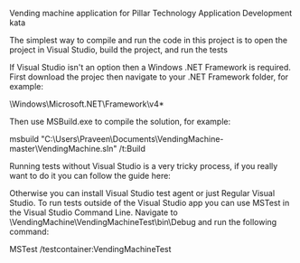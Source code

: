 Vending machine application for Pillar Technology Application Development kata

The simplest way to compile and run the code in this project is to open the project in Visual Studio, build the project, and run the tests

If Visual Studio isn't an option then a Windows .NET Framework is required.
First download the projec then navigate to your .NET Framework folder, for example:

\Windows\Microsoft.NET\Framework\v4*

Then use MSBuild.exe to compile the solution, for example:

msbuild  "C:\Users\Praveen\Documents\VendingMachine-master\VendingMachine.sln" /t:Build

Running tests without Visual Studio is a very tricky process, if you really want to do it you can follow the guide here:

Otherwise you can install Visual Studio test agent or just Regular Visual Studio.  To run tests outside of the Visual Studio app
you can use MSTest in the Visual Studio Command Line.  Navigate to \VendingMachine\VendingMachineTest\bin\Debug and run the
following command:

MSTest /testcontainer:VendingMachineTest
